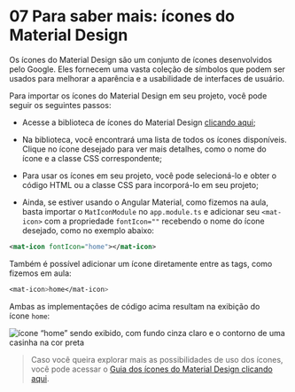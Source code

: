 # 07 Para saber mais: ícones do Material Design

Os ícones do Material Design são um conjunto de ícones desenvolvidos pelo Google. Eles fornecem uma vasta coleção de símbolos que podem ser usados para melhorar a aparência e a usabilidade de interfaces de usuário.

Para importar os ícones do Material Design em seu projeto, você pode seguir os seguintes passos:

- Acesse a biblioteca de ícones do Material Design [clicando aqui](https://fonts.google.com/icons?hl=pt-br);
    
- Na biblioteca, você encontrará uma lista de todos os ícones disponíveis. Clique no ícone desejado para ver mais detalhes, como o nome do ícone e a classe CSS correspondente;
    
- Para usar os ícones em seu projeto, você pode selecioná-lo e obter o código HTML ou a classe CSS para incorporá-lo em seu projeto;
    
- Ainda, se estiver usando o Angular Material, como fizemos na aula, basta importar o `MatIconModule` no `app.module.ts` e adicionar seu `<mat-icon>` com a propriedade `fontIcon=""` recebendo o nome do ícone desejado, como no exemplo abaixo:
    

```xml
<mat-icon fontIcon="home"></mat-icon>
```

Também é possível adicionar um ícone diretamente entre as tags, como fizemos em aula:

```css
<mat-icon>home</mat-icon>
```

Ambas as implementações de código acima resultam na exibição do ícone `home`:

![ícone “home” sendo exibido, com fundo cinza claro e o contorno de uma casinha na cor preta](https://cdn3.gnarususercontent.com.br/3150-angular-componentizacao-design-angular-material/image7.png)

> Caso você queira explorar mais as possibilidades de uso dos ícones, você pode acessar o [Guia dos ícones do Material Design clicando aqui](https://developers.google.com/fonts/docs/material_icons?hl=pt-br).